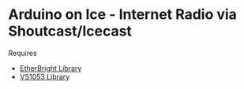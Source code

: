 # Arduino on Ice - Internet Radio via Shoutcast/Icecast

Requires
* [EtherBright Library](https://github.com/maniacbug/EtherBright)
* [VS1053 Library](https://github.com/maniacbug/VS1053)
